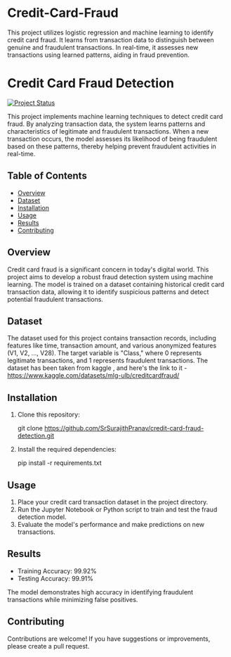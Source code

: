 # Credit-Card-Fraud
This project utilizes logistic regression and machine learning to identify credit card fraud. It learns from transaction data to distinguish between genuine and fraudulent transactions. In real-time, it assesses new transactions using learned patterns, aiding in fraud prevention.
# Credit Card Fraud Detection

[![Project Status](https://img.shields.io/badge/status-completed-brightgreen)](https://colab.research.google.com/drive/1dYiQgfYHk53UMyt0WROINGpnGmuLu0dR?usp=sharing)

This project implements machine learning techniques to detect credit card fraud. By analyzing transaction data, the system learns patterns and characteristics of legitimate and fraudulent transactions. When a new transaction occurs, the model assesses its likelihood of being fraudulent based on these patterns, thereby helping prevent fraudulent activities in real-time.

## Table of Contents
- [Overview](#overview)
- [Dataset](#dataset)
- [Installation](#installation)
- [Usage](#usage)
- [Results](#results)
- [Contributing](#contributing)

## Overview

Credit card fraud is a significant concern in today's digital world. This project aims to develop a robust fraud detection system using machine learning. The model is trained on a dataset containing historical credit card transaction data, allowing it to identify suspicious patterns and detect potential fraudulent transactions.

## Dataset

The dataset used for this project contains transaction records, including features like time, transaction amount, and various anonymized features (V1, V2, ..., V28). The target variable is "Class," where 0 represents legitimate transactions, and 1 represents fraudulent transactions.
The dataset has been taken from kaggle , and here's the link to it - https://www.kaggle.com/datasets/mlg-ulb/creditcardfraud/

## Installation

1. Clone this repository:
   
   git clone https://github.com/SrSurajithPranav/credit-card-fraud-detection.git
   

2. Install the required dependencies:
   
   pip install -r requirements.txt
   

## Usage

1. Place your credit card transaction dataset in the project directory.
2. Run the Jupyter Notebook or Python script to train and test the fraud detection model.
3. Evaluate the model's performance and make predictions on new transactions.

## Results

- Training Accuracy: 99.92%
- Testing Accuracy: 99.91%

The model demonstrates high accuracy in identifying fraudulent transactions while minimizing false positives.

## Contributing

Contributions are welcome! If you have suggestions or improvements, please create a pull request.

